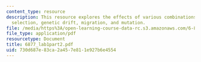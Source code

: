```yaml
---
content_type: resource
description: This resource explores the effects of various combinations of natural
  selection, genetic drift, migration, and mutation.
file: /media/https%3A/open-learning-course-data-rc.s3.amazonaws.com/6-877j-computational-evolutionary-biology-fall-2005/730d687e83ca2a457e811e927b6e4554_6877_lab1part2.pdf
file_type: application/pdf
resourcetype: Document
title: 6877_lab1part2.pdf
uid: 730d687e-83ca-2a45-7e81-1e927b6e4554
---
```

